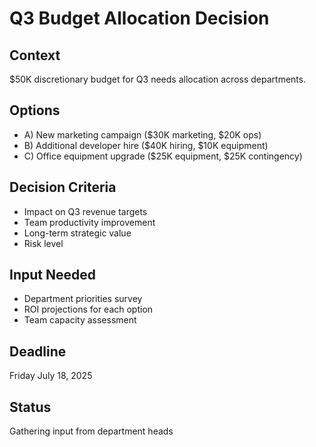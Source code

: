 # Q3 Budget Allocation Decision

## Context
$50K discretionary budget for Q3 needs allocation across departments.

## Options
- A) New marketing campaign ($30K marketing, $20K ops)
- B) Additional developer hire ($40K hiring, $10K equipment)
- C) Office equipment upgrade ($25K equipment, $25K contingency)

## Decision Criteria
- Impact on Q3 revenue targets
- Team productivity improvement
- Long-term strategic value
- Risk level

## Input Needed
- Department priorities survey
- ROI projections for each option
- Team capacity assessment

## Deadline
Friday July 18, 2025

## Status
Gathering input from department heads